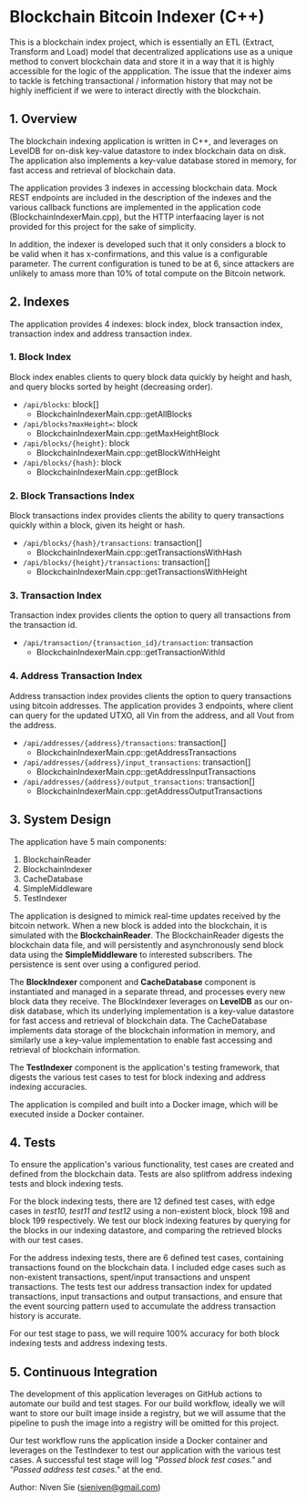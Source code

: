 # Blockchain Bitcoin Indexer (C++)

This is a blockchain index project, which is essentially an ETL (Extract, Transform and Load) model that decentralized applications use as a unique method to convert blockchain data and store it in a way that it is highly accessible for the logic of the appplication. The issue that the indexer aims to tackle is fetching transactional / information history that may not be highly inefficient if we were to interact directly with the blockchain.

## 1. Overview

The blockchain indexing application is written in C++, and leverages on LevelDB for on-disk key-value datastore to index blockchain data on disk. The application also implements a key-value database stored in memory, for fast access and retrieval of blockchain data.

The application provides 3 indexes in accessing blockchain data. Mock REST endpoints are included in the description of the indexes and the various callback functions are implemented in the application code (BlockchainIndexerMain.cpp), but the HTTP interfaacing layer is not provided for this project for the sake of simplicity. 

In addition, the indexer is developed such that it only considers a block to be valid when it has x-confirmations, and this value is a configurable parameter. The current configuration is tuned to be at 6, since attackers are unlikely to amass more than 10% of total compute on the Bitcoin network.

## 2. Indexes

The application provides 4 indexes: block index, block transaction index, transaction index and address transaction index.

### 1. Block Index

Block index enables clients to query block data quickly by height and hash, and query blocks sorted by height (decreasing order).

- `/api/blocks`: block[] 
    - BlockchainIndexerMain.cpp::getAllBlocks
- `/api/blocks?maxHeight=`: block
    - BlockchainIndexerMain.cpp::getMaxHeightBlock
- `/api/blocks/{height}`: block
    - BlockchainIndexerMain.cpp::getBlockWithHeight
- `/api/blocks/{hash}`: block 
    - BlockchainIndexerMain.cpp::getBlock

### 2. Block Transactions Index

Block transactions index provides clients the ability to query transactions quickly within a block, given its height or hash.

- `/api/blocks/{hash}/transactions`: transaction[] 
    - BlockchainIndexerMain.cpp::getTransactionsWithHash
- `/api/blocks/{height}/transactions`: transaction[] 
    - BlockchainIndexerMain.cpp::getTransactionsWithHeight

### 3. Transaction Index

Transaction index provides clients the option to query all transactions from the transaction id.

- `/api/transaction/{transaction_id}/transaction`: transaction
    - BlockchainIndexerMain.cpp::getTransactionWithId

### 4. Address Transaction Index

Address transaction index provides clients the option to query transactions using bitcoin addresses. The application provides 3 endpoints, where client can query for the updated UTXO, all Vin from the address, and all Vout from the address.

- `/api/addresses/{address}/transactions`: transaction[]
    - BlockchainIndexerMain.cpp::getAddressTransactions
- `/api/addresses/{address}/input_transactions`: transaction[]
    - BlockchainIndexerMain.cpp::getAddressInputTransactions
- `/api/addresses/{address}/output_transactions`: transaction[]
    - BlockchainIndexerMain.cpp::getAddressOutputTransactions

## 3. System Design

The application have 5 main components:

1. BlockchainReader
2. BlockchainIndexer
3. CacheDatabase
4. SimpleMiddleware
5. TestIndexer

The application is designed to mimick real-time updates received by the bitcoin network. When a new block is added into the blockchain, it is simulated with the **BlockchainReader**. The BlockchainReader digests the blockchain data file, and will persistently and asynchronously send block data using the **SimpleMiddleware** to interested subscribers. The persistence is sent over using a configured period. 

The **BlockIndexer** component and **CacheDatabase** component is instantiated and managed in a separate thread, and processes every new block data they receive. The BlockIndexer leverages on **LevelDB** as our on-disk database, which its underlying implementation is a key-value datastore for fast access and retrieval of blockchain data. The CacheDatabase implements data storage of the blockchain information in memory, and similarly use a key-value implementation to enable fast accessing and retrieval of blockchain information.

The **TestIndexer** component is the application's testing framework, that digests the various test cases to test for block indexing and address indexing accuracies.

The application is compiled and built into a Docker image, which will be executed inside a Docker container.

## 4. Tests

To ensure the application's various functionality, test cases are created and defined from the blockchain data. Tests are also splitfrom address indexing tests and block indexing tests.

For the block indexing tests, there are 12 defined test cases, with edge cases in *test10, test11 and test12* using a non-existent block, block 198 and block 199 respectively. We test our block indexing features by querying for the blocks in our indexing datastore, and comparing the retrieved blocks with our test cases.

For the address indexing tests, there are 6 defined test cases, containing transactions found on the blockchain data. I included edge cases such as non-existent transactions, spent/input transactions and unspent transactions. The tests test our address transaction index for updated transactions, input transactions and output transactions, and ensure that the event sourcing pattern used to accumulate the address transaction history is accurate.

For our test stage to pass, we will require 100% accuracy for both block indexing tests and address indexing tests.

## 5. Continuous Integration

The development of this application leverages on GitHub actions to automate our build and test stages. For our build workflow, ideally we will want to store our built image inside a registry, but we will assume that the pipeline to push the image into a registry will be omitted for this project.

Our test workflow runs the application inside a Docker container and leverages on the TestIndexer to test our application with the various test cases. A successful test stage will log *"Passed block test cases."* and *"Passed address test cases."* at the end.

Author: Niven Sie (sieniven@gmail.com)
